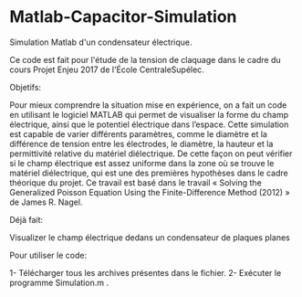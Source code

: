 # Matlab-Capacitor-Simulation

Simulation Matlab d'un condensateur électrique.

Ce code est fait pour l'étude de la tension de claquage dans le cadre du cours Projet Enjeu 2017 de l'École CentraleSupélec. 

Objetifs:

Pour mieux comprendre la situation mise en expérience, on a fait un code en utilisant le logiciel MATLAB qui permet de visualiser la forme du champ électrique, ainsi que le potentiel électrique dans l’espace.
Cette simulation est capable de varier différents paramètres, comme le diamètre et la différence de tension entre les électrodes, le diamètre, la hauteur et la permittivité relative du matériel diélectrique. 
De cette façon on peut vérifier si le champ électrique est assez uniforme dans la zone où se trouve le matériel diélectrique, qui est une des premières hypothèses dans le cadre théorique du projet. Ce travail est basé dans le travail « Solving the Generalized Poisson Equation Using the Finite-Difference Method (2012) » de James R. Nagel. 

Déjà fait:

Visualizer le champ électrique dedans un condensateur de plaques planes 


Pour utiliser le code:

1- Télécharger tous les archives présentes dans le fichier.
2- Exécuter le programme Simulation.m .